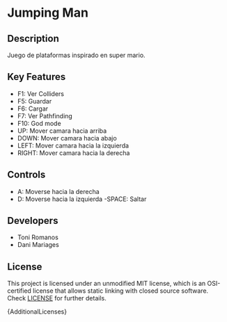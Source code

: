 # Jumping Man

## Description

Juego de plataformas inspirado en super mario.

## Key Features

 - F1: Ver Colliders
 - F5: Guardar
 - F6: Cargar
 - F7: Ver Pathfinding
 - F10: God mode
 - UP: Mover camara hacia arriba
 - DOWN: Mover camara hacia abajo
 - LEFT: Mover camara hacia la izquierda
 - RIGHT: Mover camara hacia la derecha
 
## Controls

 - A: Moverse hacia la derecha
 - D: Moverse hacia la izquierda
 -SPACE: Saltar

## Developers

 - Toni Romanos
 - Dani Mariages

## License

This project is licensed under an unmodified MIT license, which is an OSI-certified license that allows static linking with closed source software. Check [LICENSE](LICENSE) for further details.

{AdditionalLicenses}
